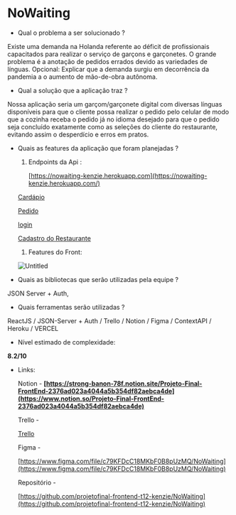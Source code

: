 # NoWaiting

- Qual o problema a ser solucionado ?

Existe uma demanda na Holanda referente ao déficit de profissionais capacitados para realizar o serviço de garçons e garçonetes. O grande problema é a anotação de pedidos errados devido as variedades de línguas. Opcional: Explicar que a demanda surgiu em decorrência da pandemia a o aumento de mão-de-obra autônoma.

- Qual a solução que a aplicação traz ?

Nossa aplicação seria um garçom/garçonete digital com diversas línguas disponíveis para que o cliente possa realizar o pedido pelo celular de modo que a cozinha receba o pedido já no idioma desejado para que o pedido seja concluído exatamente como as seleções do cliente do restaurante, evitando assim o desperdício e erros em pratos.

- Quais as features da aplicação que foram planejadas ?
    1. Endpoints da Api :
        
        [https://nowaiting-kenzie.herokuapp.com](https://nowaiting-kenzie.herokuapp.com/)
        
    
    [Cardápio](https://www.notion.so/e4bda6caec6d4afc9dfebe4faea8d1af)
    
    [Pedido](https://www.notion.so/88b2419b6eab4bcf908d02dfc759f239)
    
    [login](https://www.notion.so/827913ee2ba64b17b77b1b0097c972c0)
    
    [Cadastro do Restaurante](https://www.notion.so/05f085763aad4e0bb41216c4906c13ed)
    
    1. Features do Front:
    
    ![Untitled](https://s3-us-west-2.amazonaws.com/secure.notion-static.com/05d79560-8172-442d-86fe-f138be4b64f4/Untitled.png)
    

- Quais as bibliotecas que serão utilizadas pela equipe ?

JSON Server + Auth, 

- Quais ferramentas serão utilizadas ?

ReactJS / JSON-Server + Auth / Trello / Notion / Figma / ContextAPI / Heroku / VERCEL

- Nível estimado de complexidade:

**8.2/10**

- Links:
    
    Notion - **[https://strong-banon-78f.notion.site/Projeto-Final-FrontEnd-2376ad023a4044a5b354df82aebca4de](https://www.notion.so/Projeto-Final-FrontEnd-2376ad023a4044a5b354df82aebca4de)**
    
    Trello - 
    
    [Trello](https://trello.com/b/80GewEK6/nowaiting)
    
    Figma - 
    
    [https://www.figma.com/file/c79KFDcC18MKbF0B8pUzMQ/NoWaiting](https://www.figma.com/file/c79KFDcC18MKbF0B8pUzMQ/NoWaiting)
    
    Repositório - 
    
    [https://github.com/projetofinal-frontend-t12-kenzie/NoWaiting](https://github.com/projetofinal-frontend-t12-kenzie/NoWaiting)
